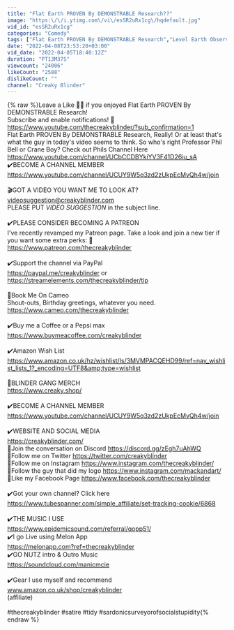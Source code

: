 ```yaml
---
title: "Flat Earth PROVEN By DEMONSTRABLE Research??"
image: "https:\/\/i.ytimg.com\/vi\/esSR2uRx1cg\/hqdefault.jpg"
vid_id: "esSR2uRx1cg"
categories: "Comedy"
tags: ["Flat Earth PROVEN By DEMONSTRABLE Research","Level Earth Observer","LEO"]
date: "2022-04-08T23:53:20+03:00"
vid_date: "2022-04-05T18:40:12Z"
duration: "PT13M37S"
viewcount: "24006"
likeCount: "2588"
dislikeCount: ""
channel: "Creaky Blinder"
---
```

{% raw %}Leave a Like 👍🏻 if you enjoyed Flat Earth PROVEN By DEMONSTRABLE Research! <br />Subscribe and enable notifications! 🔔 <a rel="nofollow" target="blank" href="https://www.youtube.com/thecreakyblinder/?sub_confirmation=1">https://www.youtube.com/thecreakyblinder/?sub_confirmation=1</a><br />Flat Earth PROVEN By DEMONSTRABLE Research, Really! Or at least that's what the guy in today's video seems to think. So who's right Professor Phil Bell or Crane Boy? Check out Phils Channel Here <a rel="nofollow" target="blank" href="https://www.youtube.com/channel/UCbCCDBYkiYV3F41D26iu_sA">https://www.youtube.com/channel/UCbCCDBYkiYV3F41D26iu_sA</a><br />✔️BECOME A CHANNEL MEMBER<br /><a rel="nofollow" target="blank" href="https://www.youtube.com/channel/UCUY9W5q3zd2zUkpEcMvQh4w/join">https://www.youtube.com/channel/UCUY9W5q3zd2zUkpEcMvQh4w/join</a><br /><br />🎬GOT A VIDEO YOU WANT ME TO LOOK AT? <br />videosuggestion@creakyblinder.com<br />PLEASE PUT *VIDEO SUGGESTION* in the subject line.<br /><br />✔️PLEASE CONSIDER BECOMING A PATREON<br />I've recently revamped my Patreon page.  Take a look and join a new tier if you want some extra perks: 💛<br /><a rel="nofollow" target="blank" href="https://www.patreon.com/thecreakyblinder">https://www.patreon.com/thecreakyblinder</a><br /><br />✔️Support the channel via PayPal<br /><a rel="nofollow" target="blank" href="https://paypal.me/creakyblinder">https://paypal.me/creakyblinder</a> or <br /><a rel="nofollow" target="blank" href="https://streamelements.com/thecreakyblinder/tip">https://streamelements.com/thecreakyblinder/tip</a><br /><br />🎉Book Me On Cameo<br />Shout-outs, Birthday greetings, whatever you need.<br /><a rel="nofollow" target="blank" href="https://www.cameo.com/thecreakyblinder">https://www.cameo.com/thecreakyblinder</a><br /><br />✔️Buy me a Coffee or a Pepsi max<br /><a rel="nofollow" target="blank" href="https://www.buymeacoffee.com/creakyblinder">https://www.buymeacoffee.com/creakyblinder</a><br /><br />✔️Amazon Wish List <a rel="nofollow" target="blank" href="https://www.amazon.co.uk/hz/wishlist/ls/3MVMPACQEHD99/ref=nav_wishlist_lists_1?_encoding=UTF8&amp;type=wishlist">https://www.amazon.co.uk/hz/wishlist/ls/3MVMPACQEHD99/ref=nav_wishlist_lists_1?_encoding=UTF8&amp;type=wishlist</a><br /><br />👕BLINDER GANG MERCH<br /><a rel="nofollow" target="blank" href="https://www.creaky.shop/">https://www.creaky.shop/</a><br /><br />✔️BECOME A CHANNEL MEMBER<br /><a rel="nofollow" target="blank" href="https://www.youtube.com/channel/UCUY9W5q3zd2zUkpEcMvQh4w/join">https://www.youtube.com/channel/UCUY9W5q3zd2zUkpEcMvQh4w/join</a><br /><br />✔️WEBSITE AND SOCIAL MEDIA<br /><a rel="nofollow" target="blank" href="https://creakyblinder.com/">https://creakyblinder.com/</a><br />📌Join the conversation on Discord <a rel="nofollow" target="blank" href="https://discord.gg/zEgh7uAhWQ">https://discord.gg/zEgh7uAhWQ</a><br />📌Follow me on Twitter  <a rel="nofollow" target="blank" href="https://twitter.com/creakyblinder">https://twitter.com/creakyblinder</a><br />📌Follow me on Instagram <a rel="nofollow" target="blank" href="https://www.instagram.com/thecreakyblinder/">https://www.instagram.com/thecreakyblinder/</a><br />📌Follow the guy that did my logo <a rel="nofollow" target="blank" href="https://www.instagram.com/mackandart/">https://www.instagram.com/mackandart/</a><br />📌Like my Facebook Page <a rel="nofollow" target="blank" href="https://www.facebook.com/thecreakyblinder">https://www.facebook.com/thecreakyblinder</a><br /><br />✔️Got your own channel? Click here<br /><a rel="nofollow" target="blank" href="https://www.tubespanner.com/simple_affiliate/set-tracking-cookie/6868">https://www.tubespanner.com/simple_affiliate/set-tracking-cookie/6868</a><br /><br />✔️THE MUSIC I USE<br /><a rel="nofollow" target="blank" href="https://www.epidemicsound.com/referral/qopp51/">https://www.epidemicsound.com/referral/qopp51/</a><br />✔️I go Live using Melon App<br /><a rel="nofollow" target="blank" href="https://melonapp.com?ref=thecreakyblinder">https://melonapp.com?ref=thecreakyblinder</a><br />✔️GO NUTZ intro &amp; Outro Music<br /><a rel="nofollow" target="blank" href="https://soundcloud.com/manicmcie">https://soundcloud.com/manicmcie</a><br /><br />✔️Gear I use myself and recommend<br />www.amazon.co.uk/shop/creakyblinder<br />(affiliate)<br /><br />#thecreakyblinder #satire #tidy #sardonicsurveyorofsocialstupidity{% endraw %}
